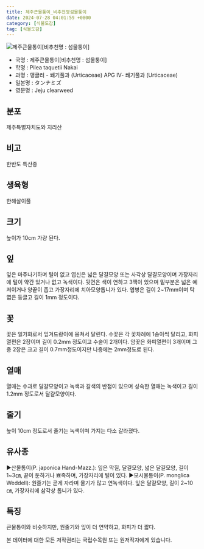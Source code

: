 ```yaml
---
title: 제주큰물통이_비추천명섬물퉁이
date: 2024-07-28 04:01:59 +0800
category: [식물도감]
tag: [식물도감]
---
```




![제주큰물통이[비추천명 : 섬물퉁이]](/fileUpload/plants/basic/Urticaceae/Pilea/15446/15446_1_th2.JPG)
- 국명 : 제주큰물통이[비추천명 : 섬물퉁이]
- 학명 : Pilea taquetii Nakai
- 과명 : 앵글러 - 쐐기풀과 (Urticaceae) APG Ⅳ- 쐐기풀과 (Urticaceae)
- 일본명 : タンナミズ
- 영문명 : Jeju clearweed


## 분포
제주특별자치도와 지리산
## 비고
한반도 특산종
## 생육형
한해살이풀
## 크기
높이가 10cm 가량 된다.
## 잎
잎은 마주나기하며 털이 없고 엽신은 넓은 달걀모양 또는 사각상 달걀모양이며 가장자리에 털이 약간 있거나 없고 녹색이다. 뒷면은 색이 연하고 3맥이 있으며 밑부분은 넓은 예저이거나 양끝이 좁고 가장자리에 치아모양톱니가 있다. 엽병은 길이 2~17mm이며 탁엽은 둥글고 길이 1mm 정도이다.
## 꽃
꽃은 일가화로서 잎겨드랑이에 뭉쳐서 달린다. 수꽃은 각 꽃차례에 1송이씩 달리고, 화피열편은 2장이며 길이 0.2mm 정도이고 수술이 2개이다. 암꽃은 화피열편이 3개이며 그 중 2장은 크고 길이 0.7mm정도이지만 나중에는 2mm정도로 된다.
## 열매
열매는 수과로 달걀모양이고 녹색과 갈색의 반점이 있으며 성숙한 열매는 녹색이고 길이 1.2mm 정도로서 달걀모양이다.
## 줄기
높이 10cm 정도로서 줄기는 녹색이며 가지는 다소 갈라졌다.
## 유사종
▶산물통이(P. japonica Hand-Mazz.): 잎은 막질, 달걀모양, 넓은 달걀모양, 길이 1~3㎝, 끝이 둔하거나 뾰족하며, 가장자리에 털이 있다. ▶모시물통이(P. monglica Weddell): 원줄기는 곧게 자라며 물기가 많고 연녹색이다. 잎은 달걀모양, 길이 2~10㎝, 가장자리에 삼각상 톱니가 있다.
## 특징
큰물통이와 비슷하지만, 원줄기와 잎이 더 연약하고, 화피가 더 짧다.






본 데이터에 대한 모든 저작권리는 국립수목원 또는 원저작자에게 있습니다.
